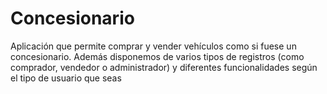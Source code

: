 # Concesionario
Aplicación que permite comprar y vender vehículos como si fuese un concesionario. Además disponemos de varios tipos de registros (como comprador, vendedor o administrador) y diferentes funcionalidades según el tipo de usuario que seas

